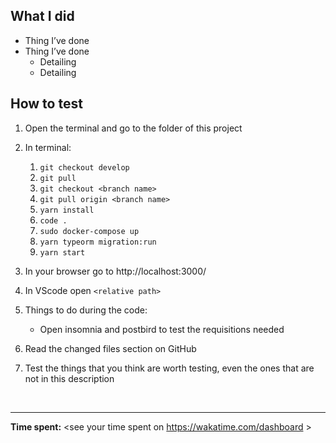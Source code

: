 ## What I did

- Thing I’ve done
- Thing I’ve done
  - Detailing
  - Detailing

## How to test

1. Open the terminal and go to the folder of this project

1. In terminal:
   1. `git checkout develop`
   1. `git pull`
   1. `git checkout <branch name>`
   1. `git pull origin <branch name>`
   1. `yarn install`
   1. `code .`
   1. `sudo docker-compose up`
   1. `yarn typeorm migration:run`
   1. `yarn start`
1. In your browser go to http://localhost:3000/<route>

1. In VScode open `<relative path>`

1. Things to do during the code:

   - Open insomnia and postbird to test the requisitions needed

1. Read the changed files section on GitHub

1. Test the things that you think are worth testing, even the ones that are not in this description

&nbsp;

---

**Time spent:** <see your time spent on https://wakatime.com/dashboard >
